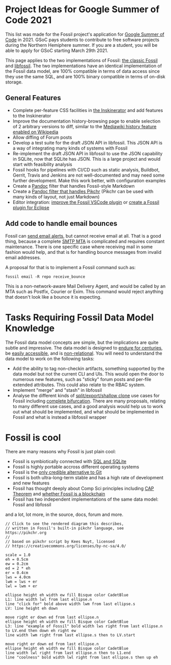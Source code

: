 # Project Ideas for Google Summer of Code 2021

This list was made for the Fossil project's application for [Google Summer of
Code](https://summerofcode.withgoogle.com/) in 2021. GSoC pays students to
contribute to free software projects during the Northern Hemiphere summer.  If
you are a student, you will be able to apply for GSoC starting March 29th 2021.

This page applies to the two implementations of Fossil: [the classic Fossil](https://fossil-scm.org)
and [libfossil](https://fossil.wanderinghorse.net/r/libfossil). The two implementations 
have an identical implementation of the Fossil data model, are 100% compatible in terms of
data access since they use the same SQL, and are 100% binary compatible in terms of on-disk storage.

## General Features

* Complete per-feature CSS facilities in [the Inskinerator](https://tangentsoft.com/inskinerator/dir) and add features to the Inskinerator
* Improve the documentation history-browsing page to enable selection of 2 arbitrary versions to diff, similar to the [Mediawiki history feature enabled on Wikipedia](https://en.wikipedia.org/w/index.php?title=Fossil_(software)&action=history)
* Allow diffing of Forum posts
* Develop a test suite for the draft JSON API in libfossil. This JSON API is a way of integrating many kinds of systems with Fossil
* Re-implement the draft JSON API in libfossil to use the JSON capability in SQLite, now that SQLite has JSON. This is a large project and would start with feasibility analysis
* Fossil hooks for pipelines with CI/CD such as static analysis, Buildbot, Gerrit, Travis and Jenkins are not well-documented and may need some further development. Make this work better, with configuration examples
* Create a [Pandoc](https://pandoc.org) filter that handles Fossil-style Markdown
* Create a [Pandoc filter that handles Pikchr](https://groups.google.com/g/pandoc-discuss/c/zZSspnHHsg0?pli=1) (Pikchr can be used with many kinds of layout, not just Markdown)
* Editor integration: [improve the Fossil VSCode plugin](https://marketplace.visualstudio.com/items?itemName=koog1000.fossil) or [create a Fossil plugin for Eclipse](https://marketplace.eclipse.org/taxonomy/term/26%2C31)

## Add code to handle email bounces

Fossil can [send email alerts](./alerts.md), but cannot receive email at all. That is a good thing, because a 
complete [SMTP MTA](https://en.wikipedia.org/wiki/MTA) is complicated and requires constant maintenance. There
is one specific case where receiving mail in some fashion would help, and that is for handling bounce messages
from invalid email addresses. 

A proposal for that is to implement a Fossil command such as:

```
fossil email -R repo receive_bounce
```

This is a non-network-aware Mail Delivery Agent, and would be called by an MTA such as Postfix, Courier or Exim.
This command would reject anything that doesn't look like a bounce it is expecting.

# Tasks Requiring Fossil Data Model Knowledge

The Fossil data model concepts are simple, but the implications are quite subtle and impressive. The data model
is designed to [endure for centuries](./fileformat.wiki),
be [easily accessible](./fossil-v-git.wiki#durable), and is [non-relational](./fossil-is-not-relational.md).
You will need to understand the data model to work on the following tasks:

* Add the ability to tag non-checkin artifacts, something supported by
  the data model but not the current CLI and UIs. This would open the
  door to numerous new features, such as "sticky" forum posts and
  per-file extended attributes. This could also relate to the RBAC
  system.
* Implement "merge" and "stash" in libfossil
* Analyse the different kinds of [split/export/shallow clone](https://fossil-scm.org/forum/forumpost/1aa4f8ea8c6f96) use cases for Fossil including [complete bifurcation](https://fossil-scm.org/forum/forumpost/6434a06871). There are many proposals, relating to many different use cases, and a good analysis would help us to work out what should be implemented, and what should be implemented in Fossil and what is instead a libfossil wrapper

# Fossil is cool

There are many reasons why Fossil is just plain cool:

* Fossil is symbiotically connected with [SQL and SQLite](5631123d66d96)
* Fossil is highly portable accross different operating systems
* Fossil is the [only credible alternative to Git](./fossil-v-git.wiki)
* Fossil is both ultra-long-term stable and has a high rate of development and new features
* Fossil has thought deeply about Comp Sci principles including [CAP Theorem](./cap-theorem.md) and [whether Fossil is a blockchain](./blockchain.md)
* Fossil has two independent implementations of the same data model: Fossil and libfossil

and a lot, lot more, in the source, docs, forum and more.




``` pikchr center toggle 
// Click to see the rendered diagram this describes,
// written in Fossil's built-in pikchr language, see https://pikchr.org
// 
// based on pikchr script by Kees Nuyt, licensed
// https://creativecommons.org/licenses/by-nc-sa/4.0/

scale = 1.0
eh = 0.5cm
ew = 0.2cm
ed = 2 * eh
er = 0.4cm
lws = 4.0cm
lwm = lws + er
lwl = lwm + er

ellipse height eh width ew fill Bisque color CadetBlue 
L1: line width lwl from last ellipse.n
line "click for" bold above width lwm from last ellipse.s
LV: line height eh down

move right er down ed from last ellipse.n
ellipse height eh width ew fill Bisque color CadetBlue 
L3: line "example of Fossil" bold width lws right from last ellipse.n to LV.end then down eh right ew
line width lwm right from last ellipse.s then to LV.start

move right er down ed from last ellipse.n
ellipse height eh width ew fill Bisque color CadetBlue 
line width lwl right from last ellipse.n then to L1.end
line "coolness" bold width lwl right from last ellipse.s then up eh

```


